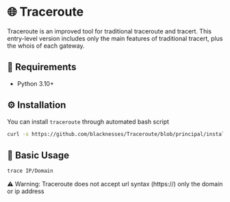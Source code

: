 # 🌐 Traceroute

Traceroute is an improved tool for traditional traceroute and tracert. This entry-level version includes only the main features of traditional tracert, plus the whois of each gateway.

## 🚨 Requirements

* Python 3.10+

## ⚙️ Installation

You can install `traceroute` through automated bash script

```sh
curl -s https://github.com/blacknesses/Traceroute/blob/principal/install.sh
```

## 📖 Basic Usage

```sh
trace IP/Domain
```

⚠️ Warning: Traceroute does not accept url syntax (https://) only the domain or ip address
